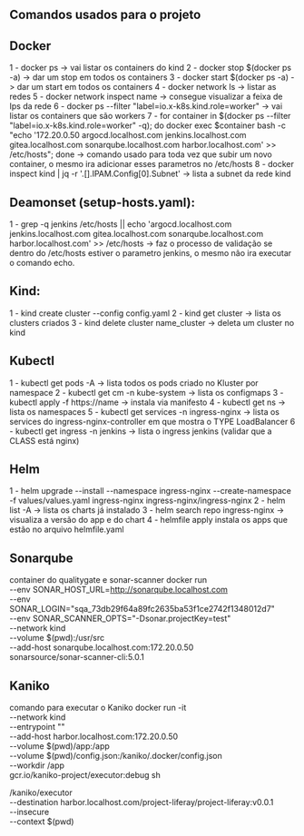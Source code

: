 ## Comandos usados para o projeto 

## Docker
1 - docker ps -> vai listar os containers do kind 
2 - docker stop $(docker ps -a) -> dar um stop em todos os containers
3 - docker start $(docker ps -a) -> dar um start em todos os containers
4 - docker network ls -> listar as redes
5 - docker network inspect name -> consegue visualizar a feixa de Ips da rede
6 - docker ps --filter "label=io.x-k8s.kind.role=worker" -> vai listar os containers que são workers
7 - for container in $(docker ps --filter "label=io.x-k8s.kind.role=worker" -q); do docker exec $container bash -c "echo
'172.20.0.50 argocd.localhost.com jenkins.localhost.com gitea.localhost.com sonarqube.localhost.com harbor.localhost.com' >> /etc/hosts"; done 
-> comando usado para toda vez que subir um novo container, o mesmo ira adicionar esses parametros no /etc/hosts
8 - docker inspect kind | jq -r '.[].IPAM.Config[0].Subnet' -> lista a subnet da rede kind 


## Deamonset (setup-hosts.yaml):
1 - grep -q jenkins /etc/hosts || echo 'argocd.localhost.com jenkins.localhost.com gitea.localhost.com sonarqube.localhost.com harbor.localhost.com' >> /etc/hosts -> faz o processo de validação se dentro do /etc/hosts estiver o parametro jenkins, o mesmo não ira executar o comando echo.

## Kind:
 1 - kind create cluster --config config.yaml
 2 - kind get cluster -> lista os clusters criados
 3 - kind delete cluster name_cluster -> deleta um cluster no kind


## Kubectl
1 - kubectl get pods -A -> lista todos os pods criado no Kluster por namespace
2 - kubectl get cm -n kube-system -> lista os configmaps
3 - kubectl apply -f https://name -> instala via manifesto 
4 - kubectl get ns -> lista os namespaces 
5 - kubectl get services -n ingress-nginx  -> lista os services do ingress-nginx-controller em que mostra o TYPE LoadBalancer
6 - kubectl get ingress -n jenkins -> lista o ingress jenkins (validar que a CLASS está nginx)
 

## Helm 
1 - helm upgrade --install --namespace ingress-nginx --create-namespace -f values/values.yaml ingress-nginx ingress-nginx/ingress-nginx
2 - helm list -A -> lista os charts já instalado
3 - helm search repo ingress-nginx -> visualiza a versão do app e do chart 
4 - helmfile apply instala os apps que estão no arquivo helmfile.yaml 

## Sonarqube
container do qualitygate e sonar-scanner
docker run \
--env SONAR_HOST_URL=http://sonarqube.localhost.com \
--env SONAR_LOGIN="sqa_73db29f64a89fc2635ba53f1ce2742f1348012d7" \
--env SONAR_SCANNER_OPTS="-Dsonar.projectKey=test" \
--network kind \
--volume $(pwd):/usr/src \
--add-host sonarqube.localhost.com:172.20.0.50 \
sonarsource/sonar-scanner-cli:5.0.1

## Kaniko 
comando para executar o Kaniko 
docker run -it \
--network kind \
--entrypoint "" \
--add-host harbor.localhost.com:172.20.0.50 \
--volume $(pwd)/app:/app \
--volume $(pwd)/config.json:/kaniko/.docker/config.json \
--workdir /app \
gcr.io/kaniko-project/executor:debug sh


/kaniko/executor \
--destination harbor.localhost.com/project-liferay/project-liferay:v0.0.1 \
--insecure \
--context $(pwd)
